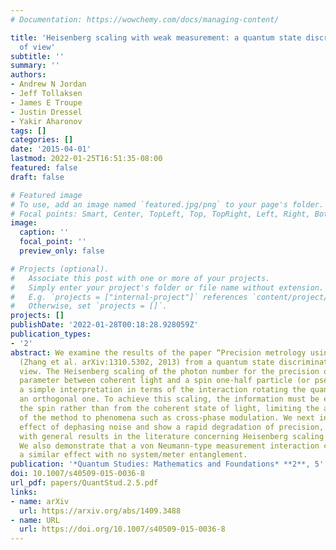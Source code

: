 ```yaml
---
# Documentation: https://wowchemy.com/docs/managing-content/

title: 'Heisenberg scaling with weak measurement: a quantum state discrimination point
  of view'
subtitle: ''
summary: ''
authors:
- Andrew N Jordan
- Jeff Tollaksen
- James E Troupe
- Justin Dressel
- Yakir Aharonov
tags: []
categories: []
date: '2015-04-01'
lastmod: 2022-01-25T16:51:35-08:00
featured: false
draft: false

# Featured image
# To use, add an image named `featured.jpg/png` to your page's folder.
# Focal points: Smart, Center, TopLeft, Top, TopRight, Left, Right, BottomLeft, Bottom, BottomRight.
image:
  caption: ''
  focal_point: ''
  preview_only: false

# Projects (optional).
#   Associate this post with one or more of your projects.
#   Simply enter your project's folder or file name without extension.
#   E.g. `projects = ["internal-project"]` references `content/project/deep-learning/index.md`.
#   Otherwise, set `projects = []`.
projects: []
publishDate: '2022-01-28T00:18:28.928059Z'
publication_types:
- '2'
abstract: We examine the results of the paper “Precision metrology using weak measurements”
  (Zhang et al. arXiv:1310.5302, 2013) from a quantum state discrimination point of
  view. The Heisenberg scaling of the photon number for the precision of the interaction
  parameter between coherent light and a spin one-half particle (or pseudo-spin) has
  a simple interpretation in terms of the interaction rotating the quantum state to
  an orthogonal one. To achieve this scaling, the information must be extracted from
  the spin rather than from the coherent state of light, limiting the applications
  of the method to phenomena such as cross-phase modulation. We next investigate the
  effect of dephasing noise and show a rapid degradation of precision, in agreement
  with general results in the literature concerning Heisenberg scaling metrology.
  We also demonstrate that a von Neumann-type measurement interaction can display
  a similar effect with no system/meter entanglement.
publication: '*Quantum Studies: Mathematics and Foundations* **2**, 5'
doi: 10.1007/s40509-015-0036-8
url_pdf: papers/QuantStud.2.5.pdf
links:
- name: arXiv
  url: https://arxiv.org/abs/1409.3488
- name: URL
  url: https://doi.org/10.1007/s40509-015-0036-8
---
```

